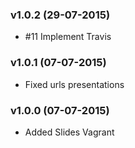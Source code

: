 ### v1.0.2 (29-07-2015)

- #11 Implement Travis

### v1.0.1 (07-07-2015)

- Fixed urls presentations

### v1.0.0 (07-07-2015)

- Added Slides Vagrant
